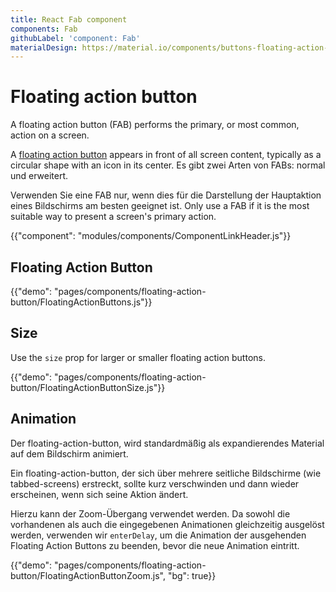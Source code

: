 ```yaml
---
title: React Fab component
components: Fab
githubLabel: 'component: Fab'
materialDesign: https://material.io/components/buttons-floating-action-button
---
```


# Floating action button

<p class="description">A floating action button (FAB) performs the primary, or most common, action on a screen.</p>

A [floating action button](https://material.io/design/components/buttons-floating-action-button.html) appears in front of all screen content, typically as a circular shape with an icon in its center. Es gibt zwei Arten von FABs: normal und erweitert.

Verwenden Sie eine FAB nur, wenn dies für die Darstellung der Hauptaktion eines Bildschirms am besten geeignet ist. Only use a FAB if it is the most suitable way to present a screen's primary action.

{{"component": "modules/components/ComponentLinkHeader.js"}}

## Floating Action Button

{{"demo": "pages/components/floating-action-button/FloatingActionButtons.js"}}

## Size

Use the `size` prop for larger or smaller floating action buttons.

{{"demo": "pages/components/floating-action-button/FloatingActionButtonSize.js"}}

## Animation

Der floating-action-button, wird standardmäßig als expandierendes Material auf dem Bildschirm animiert.

Ein floating-action-button, der sich über mehrere seitliche Bildschirme (wie tabbed-screens) erstreckt, sollte kurz verschwinden und dann wieder erscheinen, wenn sich seine Aktion ändert.

Hierzu kann der Zoom-Übergang verwendet werden. Da sowohl die vorhandenen als auch die eingegebenen Animationen gleichzeitig ausgelöst werden, verwenden wir `enterDelay`, um die Animation der ausgehenden Floating Action Buttons zu beenden, bevor die neue Animation eintritt.

{{"demo": "pages/components/floating-action-button/FloatingActionButtonZoom.js", "bg": true}}
